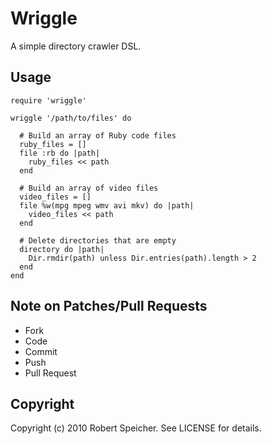 # Wriggle

A simple directory crawler DSL.

## Usage

    require 'wriggle'

    wriggle '/path/to/files' do

      # Build an array of Ruby code files
      ruby_files = []
      file :rb do |path|
        ruby_files << path
      end

      # Build an array of video files
      video_files = []
      file %w(mpg mpeg wmv avi mkv) do |path|
        video_files << path
      end

      # Delete directories that are empty
      directory do |path|
        Dir.rmdir(path) unless Dir.entries(path).length > 2
      end
    end

## Note on Patches/Pull Requests

* Fork
* Code
* Commit
* Push
* Pull Request

## Copyright

Copyright (c) 2010 Robert Speicher. See LICENSE for details.
